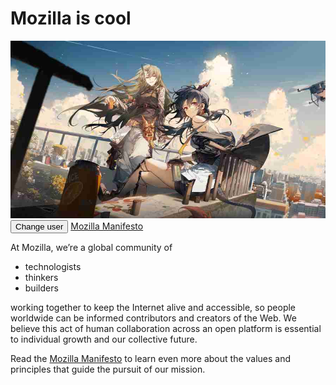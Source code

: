 <!doctype html>
<html lang="en-US">
  <head>
    <meta charset="utf-8" />
    <meta name="viewport" content="width=device-width" />
    <title>My test page</title>
    <link href="types/page1-type.css" rel="stylesheet" />
    <link href="https://fonts.googleapis.com/css?family=Open+Sans" rel="stylesheet" />
  </head>
  <body>
    <h1>Mozilla is cool</h1>
    <img src="images/4ace4d274c9202d8e25aef5febc559b6.jpg" alt="My test image" />
    <button>Change user</button>
    <a href="https://www.mozilla.org/zh-CN/about/manifesto/">Mozilla Manifesto</a>
    <p>At Mozilla, we’re a global community of</p>
    <ul>
      <li>technologists</li>
      <li>thinkers</li>
      <li>builders</li>
    </ul>
    <p>working together to keep the Internet alive and accessible, so people worldwide can be informed contributors and creators of the Web. 
      We believe this act of human collaboration across an open platform is essential to individual growth and our collective future.</p>
    <p>Read the <a href="https://www.mozilla.org/en-US/about/manifesto/">Mozilla Manifesto</a> 
      to learn even more about the values and principles that guide the pursuit of our mission.</p>
    <script src="scripts/main.js"></script>
  </body>
</html>
